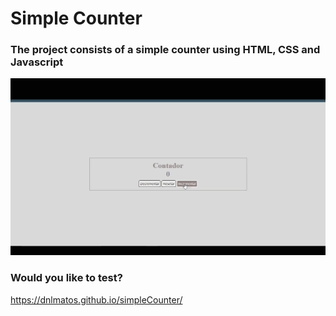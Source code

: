 # Simple Counter

### The project consists of a simple counter using HTML, CSS and Javascript

![simple counter](https://github.com/dnlMatos/simpleCounter/blob/master/simple-counter.gif)


### Would you like to test?
https://dnlmatos.github.io/simpleCounter/
